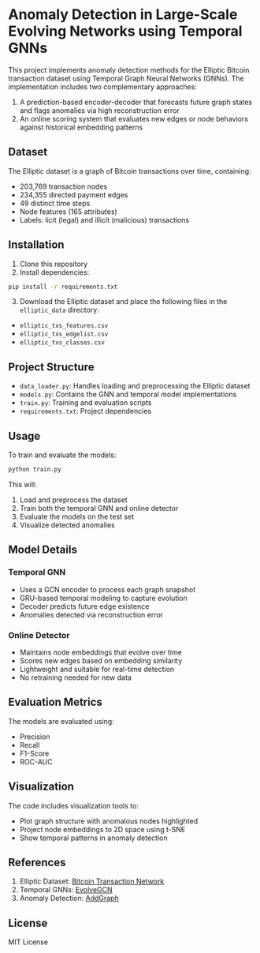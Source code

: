 # Anomaly Detection in Large-Scale Evolving Networks using Temporal GNNs

This project implements anomaly detection methods for the Elliptic Bitcoin transaction dataset using Temporal Graph Neural Networks (GNNs). The implementation includes two complementary approaches:

1. A prediction-based encoder-decoder that forecasts future graph states and flags anomalies via high reconstruction error
2. An online scoring system that evaluates new edges or node behaviors against historical embedding patterns

## Dataset

The Elliptic dataset is a graph of Bitcoin transactions over time, containing:
- 203,769 transaction nodes
- 234,355 directed payment edges
- 49 distinct time steps
- Node features (165 attributes)
- Labels: licit (legal) and illicit (malicious) transactions

## Installation

1. Clone this repository
2. Install dependencies:
```bash
pip install -r requirements.txt
```

3. Download the Elliptic dataset and place the following files in the `elliptic_data` directory:
- `elliptic_txs_features.csv`
- `elliptic_txs_edgelist.csv`
- `elliptic_txs_classes.csv`

## Project Structure

- `data_loader.py`: Handles loading and preprocessing the Elliptic dataset
- `models.py`: Contains the GNN and temporal model implementations
- `train.py`: Training and evaluation scripts
- `requirements.txt`: Project dependencies

## Usage

To train and evaluate the models:

```bash
python train.py
```

This will:
1. Load and preprocess the dataset
2. Train both the temporal GNN and online detector
3. Evaluate the models on the test set
4. Visualize detected anomalies

## Model Details

### Temporal GNN
- Uses a GCN encoder to process each graph snapshot
- GRU-based temporal modeling to capture evolution
- Decoder predicts future edge existence
- Anomalies detected via reconstruction error

### Online Detector
- Maintains node embeddings that evolve over time
- Scores new edges based on embedding similarity
- Lightweight and suitable for real-time detection
- No retraining needed for new data

## Evaluation Metrics

The models are evaluated using:
- Precision
- Recall
- F1-Score
- ROC-AUC

## Visualization

The code includes visualization tools to:
- Plot graph structure with anomalous nodes highlighted
- Project node embeddings to 2D space using t-SNE
- Show temporal patterns in anomaly detection

## References

1. Elliptic Dataset: [Bitcoin Transaction Network](https://www.kaggle.com/ellipticco/elliptic-data-set)
2. Temporal GNNs: [EvolveGCN](https://arxiv.org/abs/1902.10191)
3. Anomaly Detection: [AddGraph](https://arxiv.org/abs/1904.12072)

## License

MIT License 